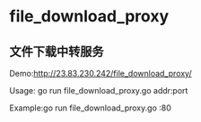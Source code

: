 # file_download_proxy
文件下载中转服务
------------
Demo:http://23.83.230.242/file_download_proxy/

Usage: go run file_download_proxy.go addr:port

Example:go run file_download_proxy.go :80

